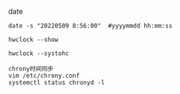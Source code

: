 date

```
date -s "20220509 8:56:00"  #yyyymmdd hh:mm:ss

hwclock --show

hwclock --systohc
```

```
chrony时间同步
vim /etc/chrony.conf
systemctl status chronyd -l
```



